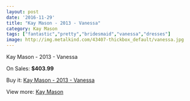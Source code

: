 ```yaml
---
layout: post
date: '2016-11-29'
title: "Kay Mason - 2013 - Vanessa"
category: Kay Mason
tags: ["fantastic","pretty","bridesmaid","vanessa","dresses"]
image: http://img.metalkind.com/43407-thickbox_default/vanessa.jpg
---
```

Kay Mason - 2013 - Vanessa

On Sales: **$403.99**
<a href="https://www.metalkind.com/en/kay-mason/2285-vanessa.html"><amp-img layout="responsive" width="600" height="600" src="//img.metalkind.com/43407-thickbox_default/vanessa.jpg" alt="Kay Mason - 2013 - Vanessa 0" /></a>
<a href="https://www.metalkind.com/en/kay-mason/2285-vanessa.html"><amp-img layout="responsive" width="600" height="600" src="//img.metalkind.com/43408-thickbox_default/vanessa.jpg" alt="Kay Mason - 2013 - Vanessa 1" /></a>
<a href="https://www.metalkind.com/en/kay-mason/2285-vanessa.html"><amp-img layout="responsive" width="600" height="600" src="//img.metalkind.com/43409-thickbox_default/vanessa.jpg" alt="Kay Mason - 2013 - Vanessa 2" /></a>
<a href="https://www.metalkind.com/en/kay-mason/2285-vanessa.html"><amp-img layout="responsive" width="600" height="600" src="//img.metalkind.com/43410-thickbox_default/vanessa.jpg" alt="Kay Mason - 2013 - Vanessa 3" /></a>
<a href="https://www.metalkind.com/en/kay-mason/2285-vanessa.html"><amp-img layout="responsive" width="600" height="600" src="//img.metalkind.com/43411-thickbox_default/vanessa.jpg" alt="Kay Mason - 2013 - Vanessa 4" /></a>

Buy it: [Kay Mason - 2013 - Vanessa](https://www.metalkind.com/en/kay-mason/2285-vanessa.html "Kay Mason - 2013 - Vanessa")

View more: [Kay Mason](https://www.metalkind.com/en/68-kay-mason "Kay Mason")